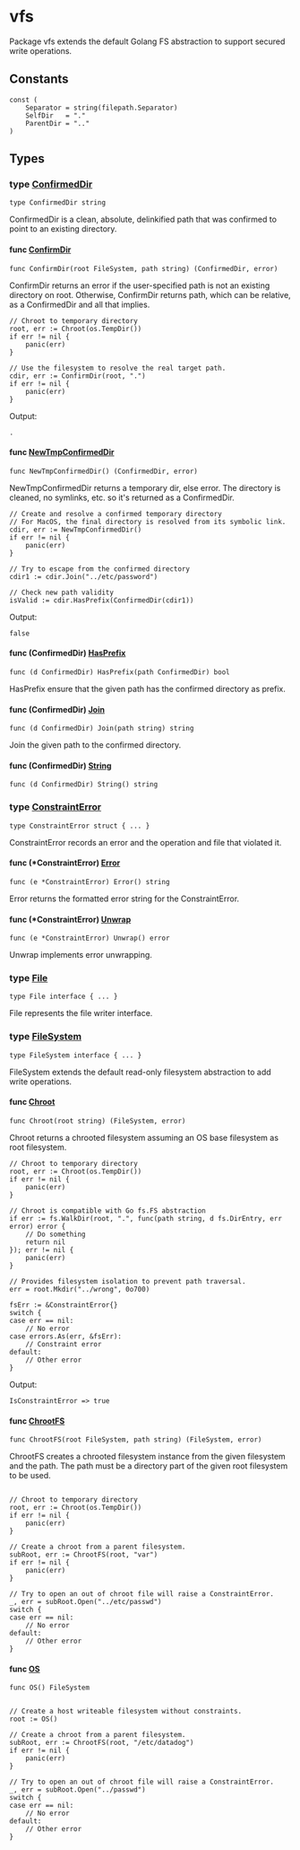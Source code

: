 # vfs

Package vfs extends the default Golang FS abstraction to support secured
write operations.

## Constants

```golang
const (
    Separator = string(filepath.Separator)
    SelfDir   = "."
    ParentDir = ".."
)
```

## Types

### type [ConfirmedDir](confirmeddir.go#L15)

`type ConfirmedDir string`

ConfirmedDir is a clean, absolute, delinkified path
that was confirmed to point to an existing directory.

#### func [ConfirmDir](filesystem.go#L15)

`func ConfirmDir(root FileSystem, path string) (ConfirmedDir, error)`

ConfirmDir returns an error if the user-specified path is not an existing
directory on root.
Otherwise, ConfirmDir returns path, which can be relative, as a ConfirmedDir
and all that implies.

```golang
// Chroot to temporary directory
root, err := Chroot(os.TempDir())
if err != nil {
    panic(err)
}

// Use the filesystem to resolve the real target path.
cdir, err := ConfirmDir(root, ".")
if err != nil {
    panic(err)
}
```

 Output:

```
.
```

#### func [NewTmpConfirmedDir](confirmeddir.go#L20)

`func NewTmpConfirmedDir() (ConfirmedDir, error)`

NewTmpConfirmedDir returns a temporary dir, else error.
The directory is cleaned, no symlinks, etc. so it's
returned as a ConfirmedDir.

```golang
// Create and resolve a confirmed temporary directory
// For MacOS, the final directory is resolved from its symbolic link.
cdir, err := NewTmpConfirmedDir()
if err != nil {
    panic(err)
}

// Try to escape from the confirmed directory
cdir1 := cdir.Join("../etc/password")

// Check new path validity
isValid := cdir.HasPrefix(ConfirmedDir(cdir1))
```

 Output:

```
false
```

#### func (ConfirmedDir) [HasPrefix](confirmeddir.go#L36)

`func (d ConfirmedDir) HasPrefix(path ConfirmedDir) bool`

HasPrefix ensure that the given path has the confirmed directory as prefix.

#### func (ConfirmedDir) [Join](confirmeddir.go#L46)

`func (d ConfirmedDir) Join(path string) string`

Join the given path to the confirmed directory.

#### func (ConfirmedDir) [String](confirmeddir.go#L50)

`func (d ConfirmedDir) String() string`

### type [ConstraintError](chroot.go#L28)

`type ConstraintError struct { ... }`

ConstraintError records an error and the operation and file that
violated it.

#### func (*ConstraintError) [Error](chroot.go#L35)

`func (e *ConstraintError) Error() string`

Error returns the formatted error string for the ConstraintError.

#### func (*ConstraintError) [Unwrap](chroot.go#L40)

`func (e *ConstraintError) Unwrap() error`

Unwrap implements error unwrapping.

### type [File](api.go#L19)

`type File interface { ... }`

File represents the file writer interface.

### type [FileSystem](api.go#L26)

`type FileSystem interface { ... }`

FileSystem extends the default read-only filesystem abstraction to add write
operations.

#### func [Chroot](chroot.go#L15)

`func Chroot(root string) (FileSystem, error)`

Chroot returns a chrooted filesystem assuming an OS base filesystem as root
filesystem.

```golang
// Chroot to temporary directory
root, err := Chroot(os.TempDir())
if err != nil {
    panic(err)
}

// Chroot is compatible with Go fs.FS abstraction
if err := fs.WalkDir(root, ".", func(path string, d fs.DirEntry, err error) error {
    // Do something
    return nil
}); err != nil {
    panic(err)
}

// Provides filesystem isolation to prevent path traversal.
err = root.Mkdir("../wrong", 0o700)

fsErr := &ConstraintError{}
switch {
case err == nil:
    // No error
case errors.As(err, &fsErr):
    // Constraint error
default:
    // Other error
}
```

 Output:

```
IsConstraintError => true
```

#### func [ChrootFS](filesystem.go#L38)

`func ChrootFS(root FileSystem, path string) (FileSystem, error)`

ChrootFS creates a chrooted filesystem instance from the given filesystem and
the path.
The path must be a directory part of the given root filesystem to be used.

```golang

// Chroot to temporary directory
root, err := Chroot(os.TempDir())
if err != nil {
    panic(err)
}

// Create a chroot from a parent filesystem.
subRoot, err := ChrootFS(root, "var")
if err != nil {
    panic(err)
}

// Try to open an out of chroot file will raise a ConstraintError.
_, err = subRoot.Open("../etc/passwd")
switch {
case err == nil:
    // No error
default:
    // Other error
}

```

#### func [OS](os.go#L13)

`func OS() FileSystem`

```golang

// Create a host writeable filesystem without constraints.
root := OS()

// Create a chroot from a parent filesystem.
subRoot, err := ChrootFS(root, "/etc/datadog")
if err != nil {
    panic(err)
}

// Try to open an out of chroot file will raise a ConstraintError.
_, err = subRoot.Open("../passwd")
switch {
case err == nil:
    // No error
default:
    // Other error
}

```

